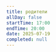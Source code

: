 ```yaml
---
title: родители
allDay: false
startTime: 17:00
endTime: 20:00
date: 2025-07-19
completed: null
---
```

